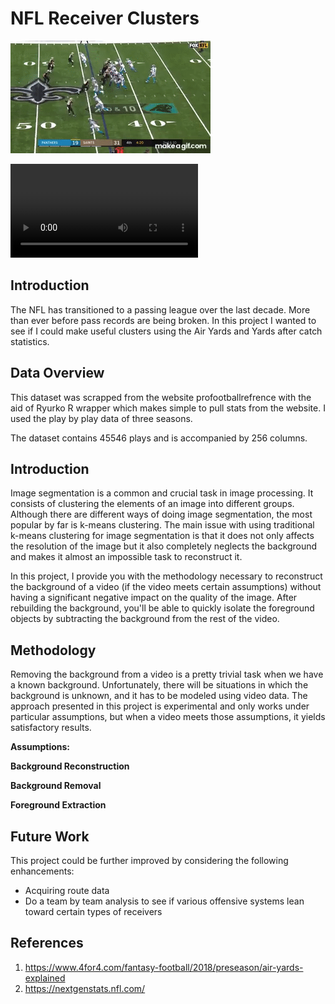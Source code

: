 # NFL Receiver Clusters 

![](https://github.com/KwasiArhin/NflClusterAnalysis/blob/master/images/cmc1.gif?raw=true)

![](https://github.com/KwasiArhin/NflClusterAnalysis/blob/master/Images/cmc.mp4?raw=true)

## Introduction

The NFL has transitioned to a passing league over the last decade. More than ever before pass records are being broken. In this project I wanted to see if I could make useful clusters using the Air Yards and Yards after catch statistics.  



## Data Overview
This dataset was scrapped from the website profootballrefrence with the aid of Ryurko R wrapper which makes simple to pull stats from the website. I used the play by play data of three seasons. 

The dataset contains 45546 plays and is accompanied by 256 columns.



## Introduction

Image segmentation is a common and crucial task in image processing. It consists of clustering the elements of an image into different groups. Although there are different ways of doing image segmentation, the most popular by far is k-means clustering. The main issue with using traditional k-means clustering for image segmentation is that it does not only affects the resolution of the image but it also completely neglects the background and makes it almost an impossible task to reconstruct it.

In this project, I provide you with the methodology necessary to reconstruct the background of a video (if the video meets certain assumptions) without having a significant negative impact on the quality of the image. After rebuilding the background, you'll be able to quickly isolate the foreground objects by subtracting the background from the rest of the video.



## Methodology

Removing the background from a video is a pretty trivial task when we have a known background. Unfortunately, there will be situations in which the background is unknown, and it has to be modeled using video data. The approach presented in this project is experimental and only works under particular assumptions, but when a video meets those assumptions, it yields satisfactory results.

**Assumptions:**





**Background Reconstruction**





**Background Removal**





**Foreground Extraction**




## Future Work

This project could be further improved by considering the following enhancements:
- Acquiring route data 
- Do a team by team analysis to see if various offensive systems lean toward certain types of receivers 



## References

1. https://www.4for4.com/fantasy-football/2018/preseason/air-yards-explained
2. https://nextgenstats.nfl.com/



